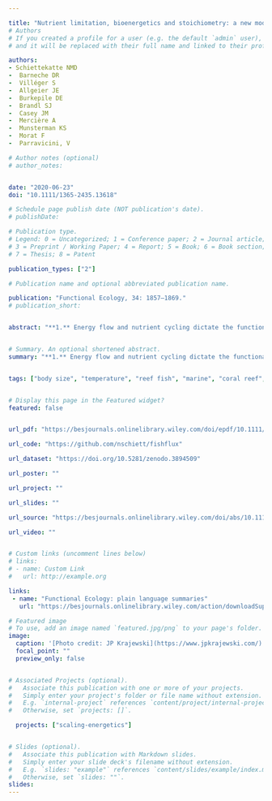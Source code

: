```yaml
---

title: "Nutrient limitation, bioenergetics and stoichiometry: a new model to predict elemental fluxes mediated by fishes"
# Authors
# If you created a profile for a user (e.g. the default `admin` user), write the username (folder name) here
# and it will be replaced with their full name and linked to their profile.

authors:
- Schiettekatte NMD
-  Barneche DR
-  Villéger S
-  Allgeier JE
-  Burkepile DE
-  Brandl SJ
-  Casey JM
-  Mercière A
-  Munsterman KS
-  Morat F
-  Parravicini, V

# Author notes (optional)
# author_notes:


date: "2020-06-23"
doi: "10.1111/1365-2435.13618"

# Schedule page publish date (NOT publication's date).
# publishDate:

# Publication type.
# Legend: 0 = Uncategorized; 1 = Conference paper; 2 = Journal article;
# 3 = Preprint / Working Paper; 4 = Report; 5 = Book; 6 = Book section;
# 7 = Thesis; 8 = Patent

publication_types: ["2"]

# Publication name and optional abbreviated publication name.

publication: "Functional Ecology, 34: 1857–1869."
# publication_short:


abstract: "**1.** Energy flow and nutrient cycling dictate the functional role of organisms in ecosystems. Fishes are key vectors of carbon (C), nitrogen (N) and phosphorus (P) in aquatic systems, and the quantification of elemental fluxes is often achieved by coupling bioenergetics and stoichiometry. While nutrient limitation has been accounted for in several stoichiometric models, there is no current implementation that permits its incorporation into a bioenergetics approach to predict ingestion rates. This may lead to biased estimates of elemental fluxes. **2.** Here, we introduce a theoretical framework that combines stoichiometry and bioenergetics with explicit consideration of elemental limitations. We examine varying elemental limitations across different trophic groups and life stages through a case study of three trophically distinct reef fishes. Further, we empirically validate our model using an independent database of measured excretion rates. **3.** Our model adequately predicts elemental fluxes in the examined species and reveals species‐ and size‐specific limitations of C, N and P. In line with theoretical predictions, we demonstrate that the herbivore \textit{Zebrasoma scopas} is limited by N and P, and all three fish species are limited by P in early life stages. Further, we show that failing to account for nutrient limitation can result in a greater than twofold underestimation of ingestion rates, which leads to severely biased excretion rates. **4.** Our model improved predictions of ingestion, excretion and egestion rates across all life stages, especially for fishes with diets low in N and/or P. Due to its broad applicability, its reliance on many parameters that are well‐defined and widely accessible, and its straightforward implementation via the accompanying r‐package fishflux, our model provides a user‐friendly path towards a better understanding of ecosystem‐wide nutrient cycling in the aquatic biome."


# Summary. An optional shortened abstract.
summary: "**1.** Energy flow and nutrient cycling dictate the functional role of organisms in ecosystems. Fishes are key vectors of carbon (C), nitrogen (N) and phosphorus (P) in aquatic systems, and the quantification of elemental fluxes is often achieved by coupling bioenergetics and stoichiometry. While nutrient limitation has been accounted for in several..."


tags: ["body size", "temperature", "reef fish", "marine", "coral reef", "respiration", "growth", "nutrients", "theory", "R", "Bayesian", "GitHub", "energetics"]


# Display this page in the Featured widget?
featured: false


url_pdf: "https://besjournals.onlinelibrary.wiley.com/doi/epdf/10.1111/1365-2435.13618"

url_code: "https://github.com/nschiett/fishflux"

url_dataset: "https://doi.org/10.5281/zenodo.3894509"

url_poster: ""

url_project: ""

url_slides: ""

url_source: "https://besjournals.onlinelibrary.wiley.com/doi/abs/10.1111/1365-2435.13618"

url_video: ""


# Custom links (uncomment lines below)
# links:
# - name: Custom Link
#   url: http://example.org

links:
 - name: "Functional Ecology: plain language summaries"
   url: "https://besjournals.onlinelibrary.wiley.com/action/downloadSupplement?doi=10.1111%2F1365-2435.13618&file=fec13618-sup-0001-Summary.pdf"

# Featured image
# To use, add an image named `featured.jpg/png` to your page's folder.
image:
  caption: '[Photo credit: JP Krajewski](https://www.jpkrajewski.com/)'
  focal_point: ""
  preview_only: false


# Associated Projects (optional).
#   Associate this publication with one or more of your projects.
#   Simply enter your project's folder or file name without extension.
#   E.g. `internal-project` references `content/project/internal-project/index.md`.
#   Otherwise, set `projects: []`.

  projects: ["scaling-energetics"]


# Slides (optional).
#   Associate this publication with Markdown slides.
#   Simply enter your slide deck's filename without extension.
#   E.g. `slides: "example"` references `content/slides/example/index.md`.
#   Otherwise, set `slides: ""`.
slides:
---
```



